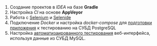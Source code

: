 1. Создание проектов в *IDEA* на базе **Gradle**
2. Настройка *CI* на основе **AppVeyor**
3. Работа с [Selenium](https://github.com/Kvazavr/Selenium_Homework) и [Selenide](https://github.com/Kvazavr/Selenide_card-delivery)
4. Подключение *Docker* и настройка *docker-compose* для [подготовки приложения](https://github.com/Kvazavr/Docker) к тестированию на СУБД PostgreSQL 
5. Настройка [автоматизаированного тестирования](https://github.com/Kvazavr/sql) веб-интерфейса, используя данные из СУБД MySQL.
